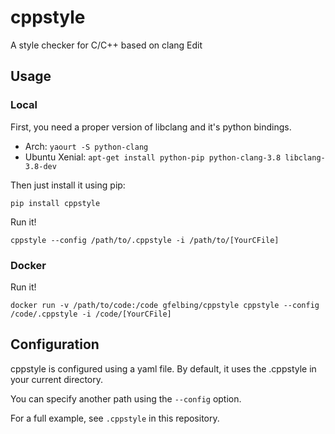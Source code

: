 # cppstyle

A style checker for C/C++ based on clang Edit

## Usage

### Local

First, you need a proper version of libclang and it's python bindings.

- Arch: `yaourt -S python-clang`
- Ubuntu Xenial: `apt-get install python-pip python-clang-3.8 libclang-3.8-dev`

Then just install it using pip:

`pip install cppstyle`

Run it!

`cppstyle --config /path/to/.cppstyle -i /path/to/[YourCFile]`

### Docker

Run it!

`docker run -v /path/to/code:/code gfelbing/cppstyle cppstyle --config /code/.cppstyle -i /code/[YourCFile]`

## Configuration

cppstyle is configured using a yaml file. By default, it uses the .cppstyle in your current directory.

You can specify another path using the `--config` option.

For a full example, see `.cppstyle` in this repository.
